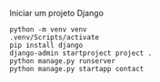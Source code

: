 Iniciar um projeto Django

```
python -m venv venv
.venv/Scripts/activate
pip install django
django-admin startproject project .
python manage.py runserver
python manage.py startapp contact
```
